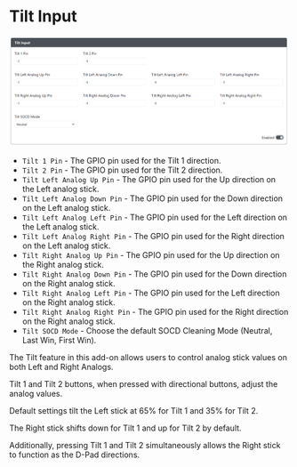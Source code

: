 # Tilt Input

![GP2040-CE Configuration - Add-Ons Tilt Input](../assets/images/gpc-add-ons-tilt.png)

* `Tilt 1 Pin` - The GPIO pin used for the Tilt 1 direction.
* `Tilt 2 Pin` - The GPIO pin used for the Tilt 2 direction.
* `Tilt Left Analog Up Pin` - The GPIO pin used for the Up direction on the Left analog stick.
* `Tilt Left Analog Down Pin` - The GPIO pin used for the Down direction on the Left analog stick.
* `Tilt Left Analog Left Pin` - The GPIO pin used for the Left direction on the Left analog stick.
* `Tilt Left Analog Right Pin` - The GPIO pin used for the Right direction on the Left analog stick.
* `Tilt Right Analog Up Pin` - The GPIO pin used for the Up direction on the Right analog stick.
* `Tilt Right Analog Down Pin` - The GPIO pin used for the Down direction on the Right analog stick.
* `Tilt Right Analog Left Pin` - The GPIO pin used for the Left direction on the Right analog stick.
* `Tilt Right Analog Right Pin` - The GPIO pin used for the Right direction on the Right analog stick.
* `Tilt SOCD Mode` - Choose the default SOCD Cleaning Mode (Neutral, Last Win, First Win). 

The Tilt feature in this add-on allows users to control analog stick values on both Left and Right Analogs.

Tilt 1 and Tilt 2 buttons, when pressed with directional buttons, adjust the analog values.

Default settings tilt the Left stick at 65% for Tilt 1 and 35% for Tilt 2.

The Right stick shifts down for Tilt 1 and up for Tilt 2 by default.

Additionally, pressing Tilt 1 and Tilt 2 simultaneously allows the Right stick to function as the D-Pad directions.